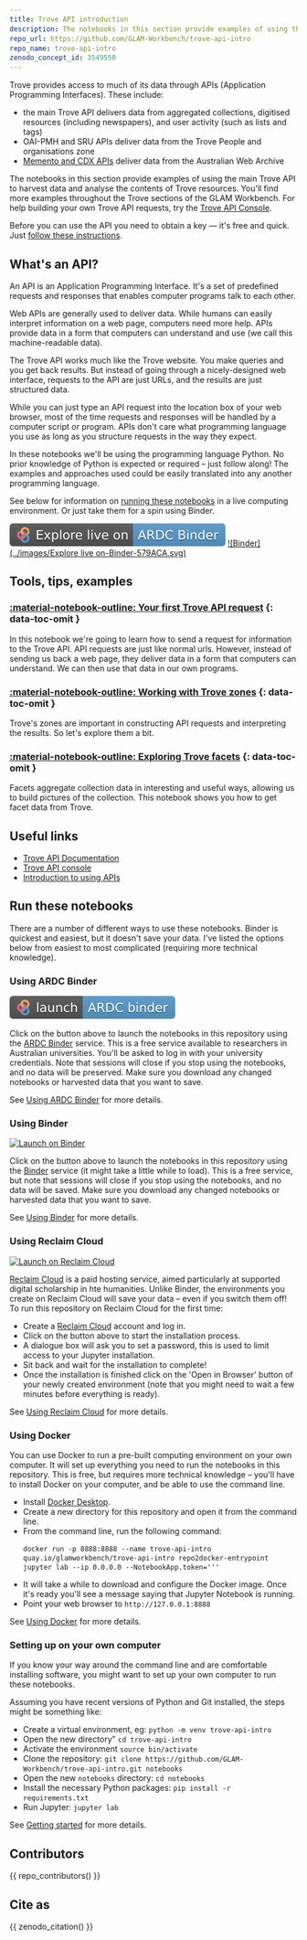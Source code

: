 ```yaml
---
title: Trove API introduction
description: The notebooks in this section provide examples of using the main Trove API to harvest data and analyse the contents of Trove resources.
repo_url: https://github.com/GLAM-Workbench/trove-api-intro
repo_name: trove-api-intro
zenodo_concept_id: 3549550
---
```


Trove provides access to much of its data through APIs (Application Programming Interfaces). These include:

* the main Trove API delivers data from aggregated collections, digitised resources (including newspapers), and user activity (such as lists and tags)
* OAI-PMH and SRU APIs deliver data from the Trove People and organisations zone
* [Memento and CDX APIs](/web-archives/) deliver data from the Australian Web Archive

The notebooks in this section provide examples of using the main Trove API to harvest data and analyse the contents of Trove resources. You'll find more examples throughout the Trove sections of the GLAM Workbench. For help building your own Trove API requests, try the [Trove API Console](http://troveconsole.herokuapp.com/).

Before you can use the API you need to obtain a key — it's free and quick. Just [follow these instructions](https://trove.nla.gov.au/about/create-something/using-api).

## What's an API?

An API is an Application Programming Interface. It's a set of predefined requests and responses that enables computer programs talk to each other.

Web APIs are generally used to deliver data. While humans can easily interpret information on a web page, computers need more help. APIs provide data in a form that computers can understand and use (we call this machine-readable data).

The Trove API works much like the Trove website. You make queries and you get back results. But instead of going through a nicely-designed web interface, requests to the API are just URLs, and the results are just structured data.

While you can just type an API request into the location box of your web browser, most of the time requests and responses will be handled by a computer script or program. APIs don't care what programming language you use as long as you structure requests in the way they expect.

In these notebooks we'll be using the programming language Python. No prior knowledge of Python is expected or required – just follow along! The examples and approaches used could be easily translated into any another programming language.

See below for information on [running these notebooks](#run-these-notebooks) in a live computing environment. Or just take them for a spin using Binder.

[![ARDC Binder](../images/explore-live-on-ardc-binder.svg)](https://binderhub.rc.nectar.org.au/v2/gh/GLAM-Workbench/{{repo_name}}/master?urlpath=lab/)
[![Binder](../images/Explore live on-Binder-579ACA.svg)](https://mybinder.org/v2/gh/GLAM-Workbench/{{repo_name}}/master?urlpath=lab/)

## Tools, tips, examples

### [:material-notebook-outline: Your first Trove API request](your-first-api-request.md) {: data-toc-omit }
In this notebook we're going to learn how to send a request for information to the Trove API. API requests are just like normal urls. However, instead of sending us back a web page, they deliver data in a form that computers can understand. We can then use that data in our own programs.

### [:material-notebook-outline: Working with Trove zones](working-with-zones.md) {: data-toc-omit }
Trove's zones are important in constructing API requests and interpreting the results. So let's explore them a bit.

### [:material-notebook-outline: Exploring Trove facets](exploring-facets.md) {: data-toc-omit }
Facets aggregate collection data in interesting and useful ways, allowing us to build pictures of the collection. This notebook shows you how to get facet data from Trove.

## Useful links

*   [Trove API Documentation](http://help.nla.gov.au/trove/building-with-trove/api-version-2-technical-guide)
*   [Trove API console](http://troveconsole.herokuapp.com/)
*   [Introduction to using APIs](https://github.com/staplegun/using-apis)

## Run these notebooks

There are a number of different ways to use these notebooks. Binder is quickest and easiest, but it doesn't save your data. I've listed the options below from easiest to most complicated (requiring more technical knowledge).

### Using ARDC Binder

[![Launch on ARDC Binder](../images/launch-ARDC-binder.svg)](https://binderhub.rc.nectar.org.au/v2/gh/GLAM-Workbench/{{repo_name}}/HEAD?urlpath=lab/tree/index.ipynb)

Click on the button above to launch the notebooks in this repository using the [ARDC Binder](https://mybinder.org/) service. This is a free service available to researchers in Australian universities. You'll be asked to log in with your university credentials. Note that sessions will close if you stop using the notebooks, and no data will be preserved. Make sure you download any changed notebooks or harvested data that you want to save.

See [Using ARDC Binder](https://glam-workbench.net/using-ardc-binder/) for more details.

### Using Binder

[![Launch on Binder](https://mybinder.org/badge_logo.svg)](https://mybinder.org/v2/gh/GLAM-Workbench/trove-api-intro/master/)

Click on the button above to launch the notebooks in this repository using the [Binder](https://mybinder.org/) service (it might take a little while to load). This is a free service, but note that sessions will close if you stop using the notebooks, and no data will be saved. Make sure you download any changed notebooks or harvested data that you want to save.

See [Using Binder](https://glam-workbench.net/using-binder/) for more details.

### Using Reclaim Cloud

[![Launch on Reclaim Cloud](https://glam-workbench.github.io/images/launch-on-reclaim-cloud.svg)](https://app.my.reclaim.cloud/?manifest=https://raw.githubusercontent.com/GLAM-Workbench/trove-api-intro/master/reclaim-manifest.jps)

[Reclaim Cloud](https://reclaim.cloud/) is a paid hosting service, aimed particularly at supported digital scholarship in hte humanities. Unlike Binder, the environments you create on Reclaim Cloud will save your data – even if you switch them off! To run this repository on Reclaim Cloud for the first time:

* Create a [Reclaim Cloud](https://reclaim.cloud/) account and log in.
* Click on the button above to start the installation process.
* A dialogue box will ask you to set a password, this is used to limit access to your Jupyter installation.
* Sit back and wait for the installation to complete!
* Once the installation is finished click on the 'Open in Browser' button of your newly created environment (note that you might need to wait a few minutes before everything is ready).

See [Using Reclaim Cloud](https://glam-workbench.net/using-reclaim-cloud/) for more details.

### Using Docker

You can use Docker to run a pre-built computing environment on your own computer. It will set up everything you need to run the notebooks in this repository. This is free, but requires more technical knowledge – you'll have to install Docker on your computer, and be able to use the command line.

* Install [Docker Desktop](https://docs.docker.com/get-docker/).
* Create a new directory for this repository and open it from the command line.
* From the command line, run the following command:  
  ```
  docker run -p 8888:8888 --name trove-api-intro quay.io/glamworkbench/trove-api-intro repo2docker-entrypoint jupyter lab --ip 0.0.0.0 --NotebookApp.token='''
  ```
* It will take a while to download and configure the Docker image. Once it's ready you'll see a message saying that Jupyter Notebook is running.
* Point your web browser to `http://127.0.0.1:8888`

See [Using Docker](https://glam-workbench.net/using-docker/) for more details.

### Setting up on your own computer

If you know your way around the command line and are comfortable installing software, you might want to set up your own computer to run these notebooks.

Assuming you have recent versions of Python and Git installed, the steps might be something like:

* Create a virtual environment, eg: `python -m venv trove-api-intro`
* Open the new directory" `cd trove-api-intro`
* Activate the environment `source bin/activate`
* Clone the repository: `git clone https://github.com/GLAM-Workbench/trove-api-intro.git notebooks`
* Open the new `notebooks` directory: `cd notebooks`
* Install the necessary Python packages: `pip install -r requirements.txt`
* Run Jupyter: `jupyter lab`

See [Getting started](https://glam-workbench.net/getting-started/#using-python-on-your-own-computer) for more details.

## Contributors

{{ repo_contributors() }}

## Cite as

{{ zenodo_citation() }}

